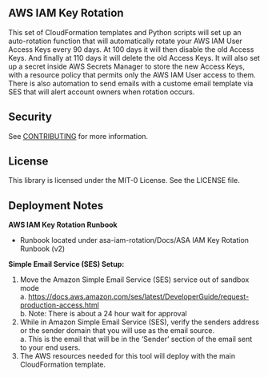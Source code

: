 ## AWS IAM Key Rotation
This set of CloudFormation templates and Python scripts will set up an auto-rotation function that will automatically rotate your AWS IAM User Access Keys every 90 days. At 100 days it will then disable the old Access Keys. And finally at 110 days it will delete the old Access Keys. It will also set up a secret inside AWS Secrets Manager to store the new Access Keys, with a resource policy that permits only the AWS IAM User access to them. There is also automation to send emails with a custome email template via SES that will alert account owners when rotation occurs. 

## Security
See [CONTRIBUTING](CONTRIBUTING.md#security-issue-notifications) for more information.

## License
This library is licensed under the MIT-0 License. See the LICENSE file.

## Deployment Notes
**AWS IAM Key Rotation Runbook**
- Runbook located under asa-iam-rotation/Docs/ASA IAM Key Rotation Runbook (v2) 

**Simple Email Service (SES) Setup:**
1. Move the Amazon Simple Email Service (SES) service out of sandbox mode<br/>
a.	https://docs.aws.amazon.com/ses/latest/DeveloperGuide/request-production-access.html<br/>
b.	Note: There is about a 24 hour wait for approval
2. While in Amazon Simple Email Service (SES), verify the senders address or the sender domain that you will use as the email source.<br/>
a.	This is the email that will be in the ‘Sender’ section of the email sent to your end users.
3. The AWS resources needed for this tool will deploy with the main CloudFormation template.